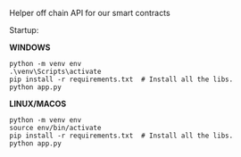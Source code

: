 Helper off chain API for our smart contracts 

Startup:

**WINDOWS**
```
python -m venv env
.\venv\Scripts\activate
pip install -r requirements.txt  # Install all the libs.
python app.py
```

**LINUX/MACOS**
```
python -m venv env
source env/bin/activate
pip install -r requirements.txt  # Install all the libs.
python app.py
```
